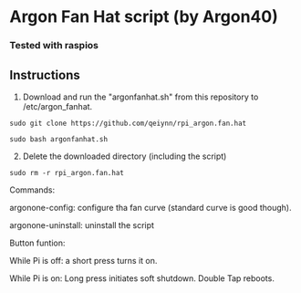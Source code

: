 # Argon Fan Hat script (by Argon40)
### Tested with raspios

## Instructions

1. Download and run the "argonfanhat.sh" from this repository to /etc/argon_fanhat.
```
sudo git clone https://github.com/qeiynn/rpi_argon.fan.hat
```
```
sudo bash argonfanhat.sh
```

2. Delete the downloaded directory (including the script)
```
sudo rm -r rpi_argon.fan.hat
```

Commands:

argonone-config: configure tha fan curve (standard curve is good though).

argonone-uninstall: uninstall the script




Button funtion:

While Pi is off: a short press turns it on.

While Pi is on: Long press initiates soft shutdown. Double Tap reboots.
